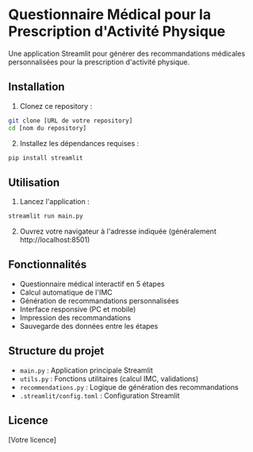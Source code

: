 # Questionnaire Médical pour la Prescription d'Activité Physique

Une application Streamlit pour générer des recommandations médicales personnalisées pour la prescription d'activité physique.

## Installation

1. Clonez ce repository :
```bash
git clone [URL de votre repository]
cd [nom du repository]
```

2. Installez les dépendances requises :
```bash
pip install streamlit
```

## Utilisation

1. Lancez l'application :
```bash
streamlit run main.py
```

2. Ouvrez votre navigateur à l'adresse indiquée (généralement http://localhost:8501)

## Fonctionnalités

- Questionnaire médical interactif en 5 étapes
- Calcul automatique de l'IMC
- Génération de recommandations personnalisées
- Interface responsive (PC et mobile)
- Impression des recommandations
- Sauvegarde des données entre les étapes

## Structure du projet

- `main.py` : Application principale Streamlit
- `utils.py` : Fonctions utilitaires (calcul IMC, validations)
- `recommendations.py` : Logique de génération des recommandations
- `.streamlit/config.toml` : Configuration Streamlit

## Licence

[Votre licence]
